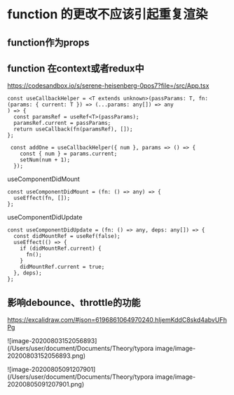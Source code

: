 # function 的更改不应该引起重复渲染

## function作为props

## function 在context或者redux中

https://codesandbox.io/s/serene-heisenberg-0pos7?file=/src/App.tsx

```tsx
const useCallbackHelper = <T extends unknown>(passParams: T, fn: (params: { current: T }) => (...params: any[]) => any
) => {
  const paramsRef = useRef<T>(passParams);
  paramsRef.current = passParams;
  return useCallback(fn(paramsRef), []);
};
```

```tsx
 const addOne = useCallbackHelper({ num }, params => () => {
    const { num } = params.current;
    setNum(num + 1);
  });
```

useComponentDidMount

```tsx
const useComponentDidMount = (fn: () => any) => {  
  useEffect(fn, []);
};
```

useComponentDidUpdate

```tsx
const useComponentDidUpdate = (fn: () => any, deps: any[]) => {
  const didMountRef = useRef(false);
  useEffect(() => {
    if (didMountRef.current) {
      fn();
    }
    didMountRef.current = true;
  }, deps);
};
```

## 影响debounce、throttle的功能

https://excalidraw.com/#json=6196861064970240,hIjemKddC8skd4abvUFhPg

![image-20200803152056893](/Users/user/document/Documents/Theory/typora image/image-20200803152056893.png)

![image-20200805091207901](/Users/user/document/Documents/Theory/typora image/image-20200805091207901.png)